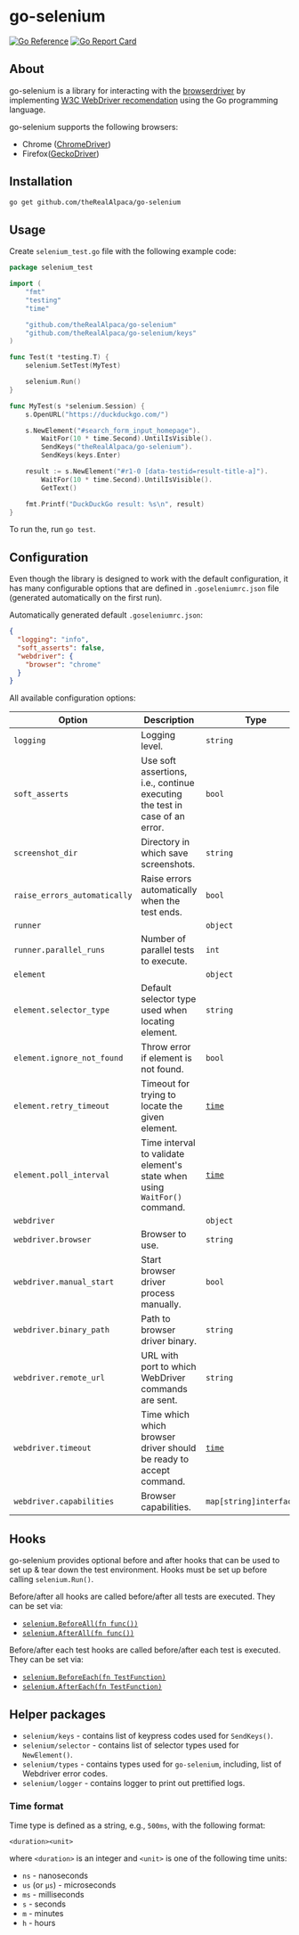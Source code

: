# go-selenium

[![Go Reference](https://pkg.go.dev/badge/github.com/theRealAlpaca/go-selenium.svg)](https://pkg.go.dev/github.com/theRealAlpaca/go-selenium)
[![Go Report Card](https://goreportcard.com/badge/github.com/theRealAlpaca/go-selenium)](https://goreportcard.com/report/github.com/theRealAlpaca/go-selenium)

## About

go-selenium is a library for interacting with the
[browserdriver](https://www.selenium.dev/documentation/overview/components/#terminology)
by implementing [W3C WebDriver recomendation](https://www.w3.org/TR/webdriver1/)
using the Go programming language.

go-selenium supports the following browsers:

- Chrome ([ChromeDriver](https://chromedriver.chromium.org/home))
- Firefox([GeckoDriver](https://github.com/mozilla/geckodriver))

## Installation

```bash
go get github.com/theRealAlpaca/go-selenium
```

## Usage

Create `selenium_test.go` file with the following example code:

```go
package selenium_test

import (
	"fmt"
	"testing"
	"time"

	"github.com/theRealAlpaca/go-selenium"
	"github.com/theRealAlpaca/go-selenium/keys"
)

func Test(t *testing.T) {
	selenium.SetTest(MyTest)

	selenium.Run()
}

func MyTest(s *selenium.Session) {
	s.OpenURL("https://duckduckgo.com/")

	s.NewElement("#search_form_input_homepage").
		WaitFor(10 * time.Second).UntilIsVisible().
		SendKeys("theRealAlpaca/go-selenium").
		SendKeys(keys.Enter)

	result := s.NewElement("#r1-0 [data-testid=result-title-a]").
		WaitFor(10 * time.Second).UntilIsVisible().
		GetText()

	fmt.Printf("DuckDuckGo result: %s\n", result)
}
```

To run the, run `go test`.

## Configuration

Even though the library is designed to work with the default configuration, it
has many configurable options that are defined in `.goseleniumrc.json` file
(generated automatically on the first run).

Automatically generated default `.goseleniumrc.json`:

```json
{
  "logging": "info",
  "soft_asserts": false,
  "webdriver": {
    "browser": "chrome"
  }
}
```

All available configuration options:

| Option                       | Description                                                                 | Type                     | Default                   |
| ---------------------------- | --------------------------------------------------------------------------- | ------------------------ | ------------------------- |
| `logging`                    | Logging level.                                                              | `string`                 | `"info"`                  |
| `soft_asserts`               | Use soft assertions, i.e., continue executing the test in case of an error. | `bool`                   | `true`                    |
| `screenshot_dir`             | Directory in which save screenshots.                                        | `string`                 | `""`                      |
| `raise_errors_automatically` | Raise errors automatically when the test ends.                              | `bool`                   | `true`                    |
| `runner`                     |                                                                             | `object`                 |                           |
| `runner.parallel_runs`       | Number of parallel tests to execute.                                        | `int`                    | `1`                       |
| `element`                    |                                                                             | `object`                 |                           |
| `element.selector_type`      | Default selector type used when locating element.                           | `string`                 | `css selector`            |
| `element.ignore_not_found`   | Throw error if element is not found.                                        | `bool`                   | `false`                   |
| `element.retry_timeout`      | Timeout for trying to locate the given element.                             | [`time`](#time-format)   | `10s`                     |
| `element.poll_interval`      | Time interval to validate element's state when using `WaitFor()` command.   | [`time`](#time-format)   | `500ms`                   |
| `webdriver`                  |                                                                             | `object`                 |                           |
| `webdriver.browser`          | Browser to use.                                                             | `string`                 | `"chrome"`                |
| `webdriver.manual_start`     | Start browser driver process manually.                                      | `bool`                   | `false`                   |
| `webdriver.binary_path`      | Path to browser driver binary.                                              | `string`                 | `"./chromedriver"`        |
| `webdriver.remote_url`       | URL with port to which WebDriver commands are sent.                         | `string`                 | `"http://localhost:4444"` |
| `webdriver.timeout`          | Time which which browser driver should be ready to accept command.          | [`time`](#time-format)   | `"10 s"`                  |
| `webdriver.capabilities`     | Browser capabilities.                                                       | `map[string]interface{}` | `{}`                      |

## Hooks

go-selenium provides optional before and after hooks that can be used to set up
& tear down the test environment. Hooks must be set up before calling `selenium.Run()`.

Before/after all hooks are called before/after all tests are executed. They can be set via:

- [`selenium.BeforeAll(fn func())`](https://pkg.go.dev/github.com/theRealAlpaca/go-selenium#SetBeforeAll)
- [`selenium.AfterAll(fn func())`](https://pkg.go.dev/github.com/theRealAlpaca/go-selenium#SetAfterAll)

Before/after each test hooks are called before/after each test is executed. They can be set via:

- [`selenium.BeforeEach(fn TestFunction)`](https://pkg.go.dev/github.com/theRealAlpaca/go-selenium#SetBeforeEach)
- [`selenium.AfterEach(fn TestFunction)`](https://pkg.go.dev/github.com/theRealAlpaca/go-selenium#SetAfterEach)

## Helper packages

- `selenium/keys` - contains list of keypress codes used for `SendKeys()`.
- `selenium/selector` - contains list of selector types used for `NewElement()`.
- `selenium/types` - contains types used for `go-selenium`, including, list of Webdriver error codes.
- `selenium/logger` - contains logger to print out prettified logs.

### Time format

Time type is defined as a string, e.g., `500ms`, with the following format:

```
<duration><unit>
```

where `<duration>` is an integer and `<unit>` is one of the following time units:

- `ns` - nanoseconds
- `us` (or `µs`) - microseconds
- `ms` - milliseconds
- `s` - seconds
- `m` - minutes
- `h` - hours
